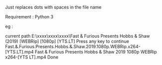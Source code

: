 

Just replaces dots with spaces in the file name

Requirement : Python 3

eg :

current path E:\xxxx\xxxx\xxxx\Fast & Furious Presents Hobbs & Shaw (2019) [WEBRip] [1080p] [YTS.LT] 
Press any key to continue 
Fast.&.Furious.Presents.Hobbs.&.Shaw.2019.1080p.WEBRip.x264-[YTS.LT].mp4 
Fast & Furious Presents Hobbs & Shaw 2019 1080p WEBRip x264-[YTS LT].mp4 
Done
